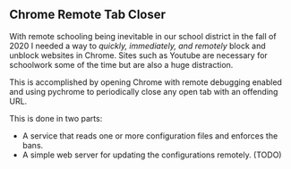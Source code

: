 Chrome Remote Tab Closer
------------------------

With remote schooling being inevitable in our school district in the fall of 
2020 I needed a way to *quickly, immediately, and remotely* block and unblock 
websites in Chrome. Sites such as Youtube are necessary for schoolwork some of the time
but are also a huge distraction.

This is accomplished by opening Chrome with remote debugging enabled and
using pychrome to periodically close any open tab with an offending URL.

This is done in two parts:
- A service that reads one or more configuration files and enforces the bans.
- A simple web server for updating the configurations remotely. (TODO)